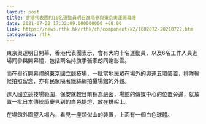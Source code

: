 ```yaml
---
layout: post
title: 香港代表團約10名運動員明日進場參與東京奧運開幕禮
date: 2021-07-22 17:32:09.000000000 +08:00
link: https://news.rthk.hk/rthk/ch/component/k2/1602072-20210722.htm
categories: rthk
---
```


東京奧運明日開幕，香港代表團表示，會有大約十名運動員，以及6名工作人員進場同參與開幕禮，包括兩名持旗手張家朗同謝影雪。

而在舉行開幕禮的東京國立競技場，一批當地民眾在場外的奧運五環裝置，排隊輪候拍照留念，亦有民眾隔著鐵絲網拍攝場館的外觀。

進入國立競技場範圍，保安就較日前稍為嚴密，場館的傳媒中心的位置旁邊，就放置一批日本傳統節慶見到的白色提燈，放在排架上。

在場館外圍望入場內，看見一座類似山的裝置，上面有一個白色球體。
